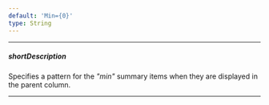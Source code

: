 ```yaml
---
default: 'Min={0}'
type: String
---
```

---
##### shortDescription
Specifies a pattern for the *"min"* summary items when they are displayed in the parent column.

---
